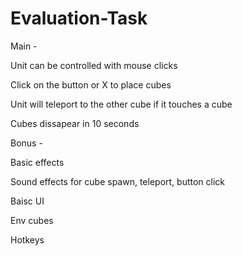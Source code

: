 # Evaluation-Task

Main -

Unit can be controlled with mouse clicks

Click on the button or X to place cubes

Unit will teleport to the other cube if it touches a cube

Cubes dissapear in 10 seconds




Bonus -

Basic effects

Sound effects for cube spawn, teleport, button click

Baisc UI

Env cubes

Hotkeys
